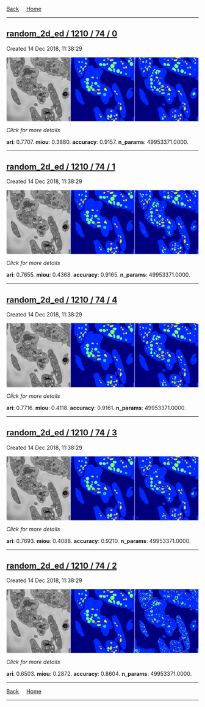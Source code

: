 
[Back](..)&nbsp;&nbsp;&nbsp;&nbsp;&nbsp;[Home](https://leapmanlab.github.io/snapshots)

---

<div class="summary"><a href="0"><h2>random_2d_ed / 1210 / 74 / 0</h2></a><p>Created 14 Dec 2018, 11:38:29
</p><a href="0"><img src="0/media/summary.png" align="center"></a><p>
<i>Click for more details</i>
</p></div>

**ari**: 0.7707. **miou**: 0.3880. **accuracy**: 0.9157. **n_params**: 49953371.0000. 

---

<div class="summary"><a href="1"><h2>random_2d_ed / 1210 / 74 / 1</h2></a><p>Created 14 Dec 2018, 11:38:29
</p><a href="1"><img src="1/media/summary.png" align="center"></a><p>
<i>Click for more details</i>
</p></div>

**ari**: 0.7655. **miou**: 0.4368. **accuracy**: 0.9165. **n_params**: 49953371.0000. 

---

<div class="summary"><a href="4"><h2>random_2d_ed / 1210 / 74 / 4</h2></a><p>Created 14 Dec 2018, 11:38:29
</p><a href="4"><img src="4/media/summary.png" align="center"></a><p>
<i>Click for more details</i>
</p></div>

**ari**: 0.7716. **miou**: 0.4118. **accuracy**: 0.9161. **n_params**: 49953371.0000. 

---

<div class="summary"><a href="3"><h2>random_2d_ed / 1210 / 74 / 3</h2></a><p>Created 14 Dec 2018, 11:38:29
</p><a href="3"><img src="3/media/summary.png" align="center"></a><p>
<i>Click for more details</i>
</p></div>

**ari**: 0.7693. **miou**: 0.4088. **accuracy**: 0.9210. **n_params**: 49953371.0000. 

---

<div class="summary"><a href="2"><h2>random_2d_ed / 1210 / 74 / 2</h2></a><p>Created 14 Dec 2018, 11:38:29
</p><a href="2"><img src="2/media/summary.png" align="center"></a><p>
<i>Click for more details</i>
</p></div>

**ari**: 0.6503. **miou**: 0.2872. **accuracy**: 0.8604. **n_params**: 49953371.0000. 

---

[Back](..)&nbsp;&nbsp;&nbsp;&nbsp;&nbsp;[Home](https://leapmanlab.github.io/snapshots)

---